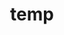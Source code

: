 ---
layout: page
title: temp
name: Catalina Vallejos
role: Group Leader
img: assets/img/group-members/catalina
importance: 0
website: "/catalina/"
scholar: "https://scholar.google.co.uk/citations?user=lkdrwm0AAAAJ&hl=en"
github: "https://github.com/catavallejos"
twitter: "https://twitter.com/CataVallejosM"
#blog: "https://www.blog.com"
#linkedin: "https://www.linkedin.com"
---